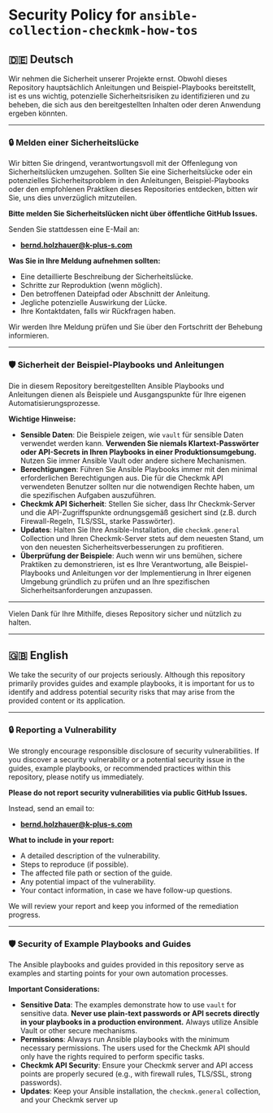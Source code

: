 # Security Policy for `ansible-collection-checkmk-how-tos`

## 🇩🇪 Deutsch

Wir nehmen die Sicherheit unserer Projekte ernst. Obwohl dieses Repository hauptsächlich Anleitungen und Beispiel-Playbooks bereitstellt, ist es uns wichtig, potenzielle Sicherheitsrisiken zu identifizieren und zu beheben, die sich aus den bereitgestellten Inhalten oder deren Anwendung ergeben könnten.

---

### 🔒 Melden einer Sicherheitslücke

Wir bitten Sie dringend, verantwortungsvoll mit der Offenlegung von Sicherheitslücken umzugehen. Sollten Sie eine Sicherheitslücke oder ein potenzielles Sicherheitsproblem in den Anleitungen, Beispiel-Playbooks oder den empfohlenen Praktiken dieses Repositories entdecken, bitten wir Sie, uns dies unverzüglich mitzuteilen.

**Bitte melden Sie Sicherheitslücken nicht über öffentliche GitHub Issues.**

Senden Sie stattdessen eine E-Mail an:

* **bernd.holzhauer@k-plus-s.com**

**Was Sie in Ihre Meldung aufnehmen sollten:**

* Eine detaillierte Beschreibung der Sicherheitslücke.
* Schritte zur Reproduktion (wenn möglich).
* Den betroffenen Dateipfad oder Abschnitt der Anleitung.
* Jegliche potenzielle Auswirkung der Lücke.
* Ihre Kontaktdaten, falls wir Rückfragen haben.

Wir werden Ihre Meldung prüfen und Sie über den Fortschritt der Behebung informieren.

---

### 🛡️ Sicherheit der Beispiel-Playbooks und Anleitungen

Die in diesem Repository bereitgestellten Ansible Playbooks und Anleitungen dienen als Beispiele und Ausgangspunkte für Ihre eigenen Automatisierungsprozesse.

**Wichtige Hinweise:**

* **Sensible Daten**: Die Beispiele zeigen, wie `vault` für sensible Daten verwendet werden kann. **Verwenden Sie niemals Klartext-Passwörter oder API-Secrets in Ihren Playbooks in einer Produktionsumgebung.** Nutzen Sie immer Ansible Vault oder andere sichere Mechanismen.
* **Berechtigungen**: Führen Sie Ansible Playbooks immer mit den minimal erforderlichen Berechtigungen aus. Die für die Checkmk API verwendeten Benutzer sollten nur die notwendigen Rechte haben, um die spezifischen Aufgaben auszuführen.
* **Checkmk API Sicherheit**: Stellen Sie sicher, dass Ihr Checkmk-Server und die API-Zugriffspunkte ordnungsgemäß gesichert sind (z.B. durch Firewall-Regeln, TLS/SSL, starke Passwörter).
* **Updates**: Halten Sie Ihre Ansible-Installation, die `checkmk.general` Collection und Ihren Checkmk-Server stets auf dem neuesten Stand, um von den neuesten Sicherheitsverbesserungen zu profitieren.
* **Überprüfung der Beispiele**: Auch wenn wir uns bemühen, sichere Praktiken zu demonstrieren, ist es Ihre Verantwortung, alle Beispiel-Playbooks und Anleitungen vor der Implementierung in Ihrer eigenen Umgebung gründlich zu prüfen und an Ihre spezifischen Sicherheitsanforderungen anzupassen.

---

Vielen Dank für Ihre Mithilfe, dieses Repository sicher und nützlich zu halten.

---

## 🇬🇧 English

We take the security of our projects seriously. Although this repository primarily provides guides and example playbooks, it is important for us to identify and address potential security risks that may arise from the provided content or its application.

---

### 🔒 Reporting a Vulnerability

We strongly encourage responsible disclosure of security vulnerabilities. If you discover a security vulnerability or a potential security issue in the guides, example playbooks, or recommended practices within this repository, please notify us immediately.

**Please do not report security vulnerabilities via public GitHub Issues.**

Instead, send an email to:

* **bernd.holzhauer@k-plus-s.com**

**What to include in your report:**

* A detailed description of the vulnerability.
* Steps to reproduce (if possible).
* The affected file path or section of the guide.
* Any potential impact of the vulnerability.
* Your contact information, in case we have follow-up questions.

We will review your report and keep you informed of the remediation progress.

---

### 🛡️ Security of Example Playbooks and Guides

The Ansible playbooks and guides provided in this repository serve as examples and starting points for your own automation processes.

**Important Considerations:**

* **Sensitive Data**: The examples demonstrate how to use `vault` for sensitive data. **Never use plain-text passwords or API secrets directly in your playbooks in a production environment.** Always utilize Ansible Vault or other secure mechanisms.
* **Permissions**: Always run Ansible playbooks with the minimum necessary permissions. The users used for the Checkmk API should only have the rights required to perform specific tasks.
* **Checkmk API Security**: Ensure your Checkmk server and API access points are properly secured (e.g., with firewall rules, TLS/SSL, strong passwords).
* **Updates**: Keep your Ansible installation, the `checkmk.general` collection, and your Checkmk server up
